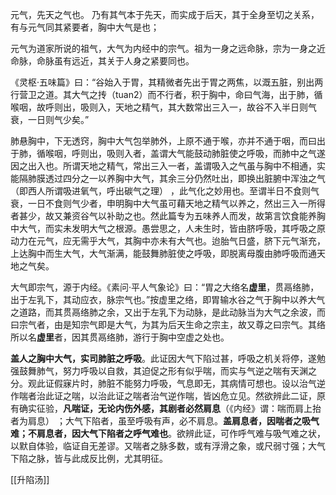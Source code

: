 元气，先天之气也。
乃有其气本于先天，而实成于后天，其于全身至切之关系，有与元气同其紧要者，胸中大气是也；

元气为道家所说的祖气，大气为内经中的宗气。祖为一身之远命脉，宗为一身之近命脉，命脉虽有远近，其关于人身之紧要同也。


《灵枢·五味篇》曰：“谷始入于胃，其精微者先出于胃之两焦，以溉五脏，别出两行营卫之道。其大气之抟（tuan2）而不行者，积于胸中，命曰气海，出于肺，循喉咽，故呼则出，吸则入，天地之精气，其大数常出三入一，故谷不入半日则气衰，一日则气少矣。”

肺悬胸中，下无透窍，胸中大气包举肺外，上原不通于喉，亦并不通于咽，而曰出于肺，循喉咽，呼则出，吸则入者，盖谓大气能鼓动肺脏使之呼吸，而肺中之气遂因之出入也。所谓天地之精气，常出三入一者，盖谓吸入之气虽与胸中不相通，实能隔肺膜透过四分之一以养胸中大气，其余三分仍然吐出，即换出脏腑中浑浊之气（即西人所谓吸进氧气，呼出碳气之理） ，此气化之妙用也。至谓半日不食则气衰，一日不食则气少者，申明胸中大气虽可藉天地之精气以养之，然出三入一所得者甚少，故又兼资谷气以补助之也。然此篇专为五味养人而发，故第言饮食能养胸中大气，而实未发明大气之根源。愚尝思之，人未生时，皆由脐呼吸，其呼吸之原动力在元气，应无需乎大气，其胸中亦未有大气也。迨胎气日盛，脐下元气渐充，上达胸中而生大气，大气渐满，能鼓舞肺脏使之呼吸，即脱离母腹由肺呼吸而通天地之气矣。

大气即宗气，源于内经。《素问·平人气象论》曰：“胃之大络名**虚里**，贯鬲络肺，出于左乳下，其动应衣，脉宗气也。”按虚里之络，即胃输水谷之气于胸中以养大气之道路，而其贯鬲络肺之余，又出于左乳下为动脉，是此动脉当为大气之余波，而曰宗气者，由是知宗气即是大气，为其为后天生命之宗主，故又尊之曰宗气。其络所以名**虚里**者，因其贯鬲络肺，游行于胸中空虚之处也。


**盖人之胸中大气，实司肺脏之呼吸**。此证因大气下陷过甚，呼吸之机关将停，遂勉强鼓舞肺气，努力呼吸以自救，其迫促之形有似乎喘，而实与气逆之喘有天渊之分。观此证假寐片时，肺脏不能努力呼吸，气息即无，其病情可想也。设以治气逆作喘者治此证之喘，以治此证之喘者治气逆作喘，皆凶危立见。然欲辨此二证，原有确实征验，**凡喘证，无论内伤外感，其剧者必然肩息**（《内经》谓：喘而肩上抬者为肩息） ；大气下陷者，虽至呼吸有声，必不肩息。**盖肩息者，因喘者之吸气难；不肩息者，因大气下陷者之呼气难也**。欲辨此证，可作呼气难与吸气难之状，以默自体验，临证自无差谬。又喘者之脉多数，或有浮滑之象，或尺弱寸强；大气下陷之脉，皆与此成反比例，尤其明征。


[[升陷汤]]































